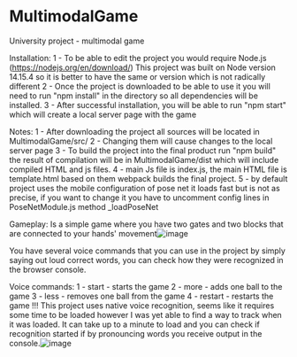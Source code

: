 # MultimodalGame
University project - multimodal game

Installation:
1 - To be able to edit the project you would require Node.js (https://nodejs.org/en/download/)
This project was built on Node version 14.15.4 so it is better to have the same or version which is not radically different
2 - Once the project is downloaded to be able to use it you will need to run "npm install" in the directory so all dependencies will be installed.
3 - After successful installation, you will be able to run "npm start" which will create a local server page with the game

Notes:
1 - After downloading the project all sources will be located in MultimodalGame/src/
2 - Changing them will cause changes to the local server page
3 - To build the project into the final product run "npm build" the result of compilation will be in MultimodalGame/dist which will include compiled HTML and js files.
4 - main Js file is index.js, the main HTML file is template.html based on them webpack builds the final project. 
5 - by default project uses the mobile configuration of pose net it loads fast but is not as precise, if you want to change it you have to uncomment config lines in PoseNetModule.js method _loadPoseNet

Gameplay:
Is a simple game where you have two gates and two blocks that are connected to your hands' movement![image](https://user-images.githubusercontent.com/40671175/130276505-c5973781-a021-4832-ac0b-f443a921c837.png)

You have several voice commands that you can use in the project by simply saying out loud correct words, you can check how they were recognized in the browser console.

Voice commands: 
1 - start - starts the game
2 - more - adds one ball to the game
3 - less - removes one ball from the game
4 - restart - restarts the game
!!! This project uses native voice recognition, seems like it requires some time to be loaded however I was yet able to find a way to track when it was loaded. It can take up to a minute to load and you can check if recognition started if by pronouncing words you receive output in the console.![image](https://user-images.githubusercontent.com/40671175/130277154-1baea5ad-0335-4a5b-bf24-963334dbcf76.png)



